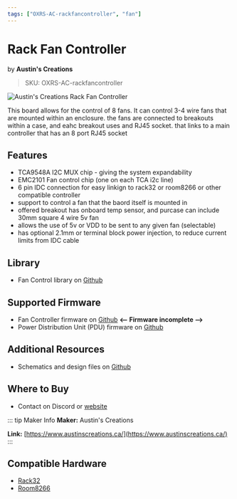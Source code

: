 ```yaml
---
tags: ["OXRS-AC-rackfancontroller", "fan"]
---
```

# Rack Fan Controller
<p class="maker">by <b>Austin's Creations</b></p>

> SKU: OXRS-AC-rackfancontroller

<!-- Board Image -->
![Austin's Creations Rack Fan Controller](/images/oxrs-rack-fan-controller.jpg)

<!-- Board Description -->
This board allows for the control of 8 fans. It can control 3-4 wire fans that are mounted within an enclosure. the fans are connected to breakouts within a case, and eahc breakout uses and RJ45 socket. that links to a main controller that has an 8 port RJ45 socket

## Features

- TCA9548A I2C MUX chip - giving the system expandability
- EMC2101 Fan control chip (one on each TCA i2c line)
- 6 pin IDC connection for easy linkign to rack32 or room8266 or other compatible controller
- support to control a fan that the baord itself is mounted in
- offered breakout has onboard temp sensor, and purcase can include 30mm square 4 wire 5v fan
- allows the use of 5v or VDD to be sent to any given fan (selectable)
- has optional 2.1mm or terminal block power injection, to reduce current limits from IDC cable

## Library
- Fan Control library on [Github](https://github.com/austinscreations/OXRS-AC-FanControl-ESP-LIB)

## Supported Firmware
- Fan Controller firmware on [Github](https://github.com/austinscreations/OXRS-AC-FanController-ESP32-FW) **<-- Firmware incomplete -->**
- Power Distribution Unit (PDU) firmware on [Github](https://github.com/Bedrock-Media-Designs/OXRS-BMD-PDU-ESP32-FW)

## Additional Resources
- Schematics and design files on [Github](https://github.com/austinscreations/Rack-Fan-Controller)

## Where to Buy
- Contact on Discord or [website](https://www.austinscreations.ca/)

<!-- ## FAQs
:::
TODO - to supply some FAQ's
::: -->

::: tip Maker Info
**Maker:** Austin's Creations

**Link:** [https://www.austinscreations.ca/](https://www.austinscreations.ca/)
:::

## Compatible Hardware
- [Rack32](/docs/hardware/controllers/rack32.md)
- [Room8266](/docs/hardware/controllers/room8266.md)

